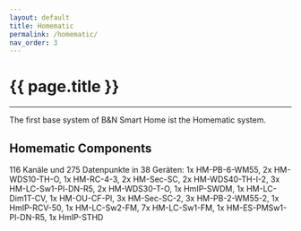 ```yaml
---
layout: default
title: Homematic
permalink: /homematic/
nav_order: 3
---
```


# {{ page.title }}

* * *

The first base system of B&N Smart Home ist the Homematic system.  

## Homematic Components

116 Kanäle und 275 Datenpunkte in 38 Geräten:
1x HM-PB-6-WM55, 2x HM-WDS10-TH-O, 1x HM-RC-4-3, 2x HM-Sec-SC, 2x HM-WDS40-TH-I-2, 3x HM-LC-Sw1-Pl-DN-R5, 2x HM-WDS30-T-O, 1x HmIP-SWDM, 1x HM-LC-Dim1T-CV, 1x HM-OU-CF-Pl, 3x HM-Sec-SC-2, 3x HM-PB-2-WM55-2, 1x HmIP-RCV-50, 1x HM-LC-Sw2-FM, 7x HM-LC-Sw1-FM, 1x HM-ES-PMSw1-Pl-DN-R5, 1x HmIP-STHD
